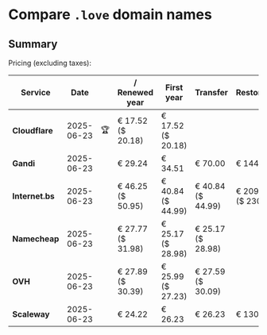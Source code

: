 # Compare `.love` domain names

## Summary

Pricing (excluding taxes):

| Service | Date |  | / Renewed year | First year | Transfer | Restoration |
|--|--|--|--|--|--|--|
| **Cloudflare** | 2025-06-23 | 🏆 | € 17.52<br>($ 20.18) | € 17.52<br>($ 20.18) |  |  |
| **Gandi** | 2025-06-23 |  | € 29.24 | € 34.51 | € 70.00 | € 144.16 |
| **Internet.bs** | 2025-06-23 |  | € 46.25<br>($ 50.95) | € 40.84<br>($ 44.99) | € 40.84<br>($ 44.99) | € 209.63<br>($ 230.95) |
| **Namecheap** | 2025-06-23 |  | € 27.77<br>($ 31.98) | € 25.17<br>($ 28.98) | € 25.17<br>($ 28.98) |  |
| **OVH** | 2025-06-23 |  | € 27.89<br>($ 30.39) | € 25.99<br>($ 27.23) | € 27.59<br>($ 30.09) |  |
| **Scaleway** | 2025-06-23 |  | € 24.22 | € 26.23 | € 26.23 | € 130.76 |
